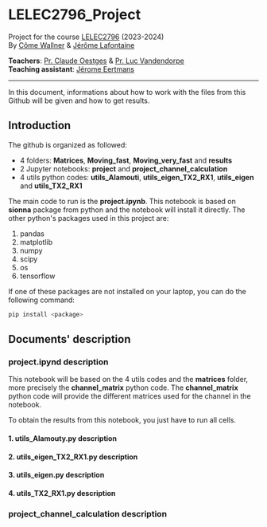 # LELEC2796_Project
Project for the course [LELEC2796](https://uclouvain.be/en-cours-2023-lelec2796) (2023-2024) <br>
By [Côme Wallner](https://github.com/elCarac) & [Jérôme Lafontaine](https://github.com/JeromeLafontaine)

**Teachers**: [Pr. Claude Oestges](https://en.wikipedia.org/wiki/Claude_Oestges) & [Pr. Luc Vandendorpe](https://uclouvain.be/fr/repertoires/luc.vandendorpe) <br>
**Teaching assistant**: [Jérome Eertmans](https://github.com/jeertmans)

---
In this document, informations about how to work with the files from this Github will be given and how to get results.


## Introduction
The github is organized as followed:
- 4 folders: **Matrices**, **Moving_fast**, **Moving_very_fast** and **results**
- 2 Jupyter notebooks: **project** and **project_channel_calculation** 
- 4 utils python codes: **utils_Alamouti**, **utils_eigen_TX2_RX1**, **utils_eigen** and **utils_TX2_RX1**


The main code to run is the **project.ipynb**. This notebook is based on **sionna** package from python and the notebook will install it directly. The other python's packages used in this project are:


1. pandas
2. matplotlib
3. numpy
4. scipy
5. os
6. tensorflow

If one of these packages are not installed on your laptop, you can do the following command:

```bash
pip install <package>
```

## Documents' description
### project.ipynd description
This notebook will be based on the 4 utils codes and the **matrices** folder, more precisely the **channel_matrix** python code. The **channel_matrix** python code will provide the different matrices used for the channel in the notebook.

To obtain the results from this notebook, you just have to run all cells.
#### 1. utils_Alamouty.py description

#### 2. utils_eigen_TX2_RX1.py description

#### 3. utils_eigen.py description

#### 4. utils_TX2_RX1.py description

### project_channel_calculation description

